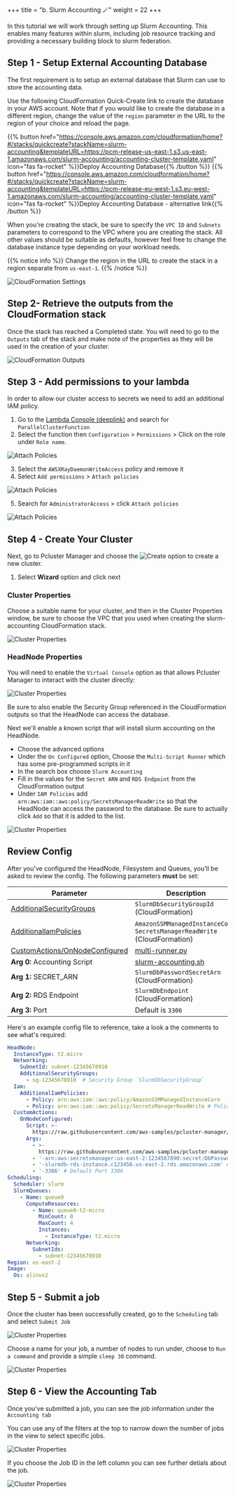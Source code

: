 +++
title = "b. Slurm Accounting 🪄"
weight = 22
+++

In this tutorial we will work through setting up Slurm Accounting. This enables many features within slurm, including job resource tracking and providing a necessary building block to slurm federation.

## Step 1 - Setup External Accounting Database

The first requirement is to setup an external database that Slurm can use to store the accounting data.

Use the following CloudFormation Quick-Create link to create the database in
your AWS account. Note that if you would like to create the database in a
different region, change the value of the `region` parameter in the URL to the
region of your choice and reload the page.

{{% button href="https://console.aws.amazon.com/cloudformation/home?#/stacks/quickcreate?stackName=slurm-accounting&templateURL=https://pcm-release-us-east-1.s3.us-east-1.amazonaws.com/slurm-accounting/accounting-cluster-template.yaml" icon="fas fa-rocket" %}}Deploy Accounting Database{{% /button %}} {{% button href="https://console.aws.amazon.com/cloudformation/home?#/stacks/quickcreate?stackName=slurm-accounting&templateURL=https://pcm-release-eu-west-1.s3.eu-west-1.amazonaws.com/slurm-accounting/accounting-cluster-template.yaml" icon="fas fa-rocket" %}}Deploy Accounting Database - alternative link{{% /button %}}


When you're creating the stack, be sure to specify the `VPC ID` and `Subnets`
parameters to correspond to the VPC where you are creating the stack. All other
values should be suitable as defaults, however feel free to change the database
instance type depending on your workload needs.

{{% notice info %}}
Change the region in the URL to create the stack in a region separate from `us-east-1`.
{{% /notice %}}

![CloudFormation Settings](accounting/cfn-properties.png)

## Step 2- Retrieve the outputs from the CloudFormation stack

Once the stack has reached a Completed state. You will need to go to the `Outputs` tab of the stack and make note of the properties as they will be used in the creation of your cluster.

![CloudFormation Outputs](accounting/cfn-outputs.png)

## Step 3 - Add permissions to your lambda

In order to allow our cluster access to secrets we need to add an additional IAM policy.

1. Go to the [Lambda Console (deeplink)](https://console.aws.amazon.com/lambda/home?#/functions?f0=true&fo=and&k0=functionName&n0=false&o0=%3A&op=and&v0=ParallelClusterFunction) and search for `ParallelClusterFunction`
2. Select the function then `Configuration` > `Permissions` > Click on the role under `Role name`.

![Attach Policies](accounting/lambda-permissions.jpeg)

3. Select the `AWSXRayDaemonWriteAccess` policy and remove it
4. Select `Add permissions` > `Attach policies`

![Attach Policies](accounting/attach-policies.jpeg)

5. Search for `AdministratorAccess` > click `Attach policies`

![Attach Policies](accounting/attach-admin.png)


## Step 4 - Create Your Cluster

Next, go to Pcluster Manager and choose the ![Create](create.png) option to create a new cluster.

1. Select **Wizard** option and click next

### Cluster Properties

Choose a suitable name for your cluster, and then in the Cluster Properties window, be sure to choose the VPC that you used when creating the slurm-accounting CloudFormation stack.

![Cluster Properties](accounting/cluster-properties.png)

### HeadNode Properties

You will need to enable the `Virtual Console` option as that allows Pcluster Manager to interact with the cluster directly:

![Cluster Properties](accounting/headnode-virtual-console.png)

Be sure to also enable the Security Group referenced in the CloudFormation outputs so that the HeadNode can access the database.

Next we'll enable a known script that will install slurm accounting on the HeadNode.
- Choose the advanced options
- Under the `On Configured` option, Choose the `Multi-Script Runner` which has some pre-programmed scripts in it
- In the search box choose `Slurm Accounting`
- Fill in the values for the `Secret ARN` and `RDS Endpoint` from the CloudFormation output
- Under `IAM Policies` add `arn:aws:iam::aws:policy/SecretsManagerReadWrite` so that the HeadNode can access the password to the database. Be sure to actually click `Add` so that it is added to the list.

![Cluster Properties](accounting/headnode-additionals.png)

## Review Config

After you've configured the HeadNode, Filesystem and Queues, you'll be asked to review the config. The following parameters **must** be set:

| Parameter                      | Description                                        |
|--------------------------------|----------------------------------------------------|
| [AdditionalSecurityGroups](https://docs.aws.amazon.com/parallelcluster/latest/ug/HeadNode-v3.html#yaml-HeadNode-Networking-AdditionalSecurityGroups)       | `SlurmDbSecurityGroupId` (CloudFormation)            |
| [AdditionalIamPolicies](https://docs.aws.amazon.com/parallelcluster/latest/ug/HeadNode-v3.html#yaml-HeadNode-Iam-AdditionalIamPolicies)          | `AmazonSSMManagedInstanceCore`, `SecretsManagerReadWrite` (CloudFormation) |
| [CustomActions/OnNodeConfigured](https://docs.aws.amazon.com/parallelcluster/latest/ug/HeadNode-v3.html#yaml-HeadNode-CustomActions-OnNodeConfigured) | [multi-runner.py](https://raw.githubusercontent.com/aws-samples/pcluster-manager/main/resources/scripts/multi-runner.py)                                                   |
| **Arg 0:** Accounting Script                         | [slurm-accounting.sh](https://raw.githubusercontent.com/aws-samples/pcluster-manager/main/resources/scripts/slurm-accounting.sh)                         |
| **Arg 1:** SECRET_ARN              | `SlurmDbPasswordSecretArn` (CloudFormation)          |
| **Arg 2:** RDS Endpoint            | `SlurmDbEndpoint` (CloudFormation)                   |
| **Arg 3:** Port                    | Default is `3306`                                    |

Here's an example config file to reference, take a look a the comments to see what's required:

```yaml
HeadNode:
  InstanceType: t2.micro
  Networking:
    SubnetId: subnet-12345678910
    AdditionalSecurityGroups:
      - sg-12345678910  # Security Group `SlurmDbSecurityGroup`
  Iam:
    AdditionalIamPolicies:
      - Policy: arn:aws:iam::aws:policy/AmazonSSMManagedInstanceCore
      - Policy: arn:aws:iam::aws:policy/SecretsManagerReadWrite # Policy `SecretsManagerReadWrite`
  CustomActions:
    OnNodeConfigured:
      Script: >-
        https://raw.githubusercontent.com/aws-samples/pcluster-manager/main/resources/scripts/multi-runner.py
      Args:
        - >-
          https://raw.githubusercontent.com/aws-samples/pcluster-manager/main/resources/scripts/slurm-accounting.sh
        - '-arn:aws:secretsmanager:us-east-2:1234567890:secret:DbPasswdSecret' # `SlurmDbPasswordSecretArn`
        - '-slurmdb-rds-instance.c123456.us-east-2.rds.amazonaws.com' # RDS Endpoint `SlurmDbEndpoint`
        - '-3306' # Default Port 3306
Scheduling:
  Scheduler: slurm
  SlurmQueues:
    - Name: queue0
      ComputeResources:
        - Name: queue0-t2-micro
          MinCount: 0
          MaxCount: 4
          Instances:
            - InstanceType: t2.micro
      Networking:
        SubnetIds:
          - subnet-12345678910
Region: us-east-2
Image:
  Os: alinux2
```

## Step 5 - Submit a job

Once the cluster has been successfully created, go to the `Scheduling` tab and select `Submit Job`

![Cluster Properties](accounting/submit-job.png)

Choose a name for your job, a number of nodes to run under, choose to `Run a command` and provide a simple `sleep 30` command.

![Cluster Properties](accounting/submit-job-dialog.png)

## Step 6 - View the Accounting Tab

Once you've submitted a job, you can see the job information under the `Accounting tab`

You can use any of the filters at the top to narrow down the number of jobs in the view to select specific jobs. 

![Cluster Properties](accounting/job-list.png)

If you choose the Job ID in the left column you can see further detials about the job.

![Cluster Properties](accounting/job-details.png)
